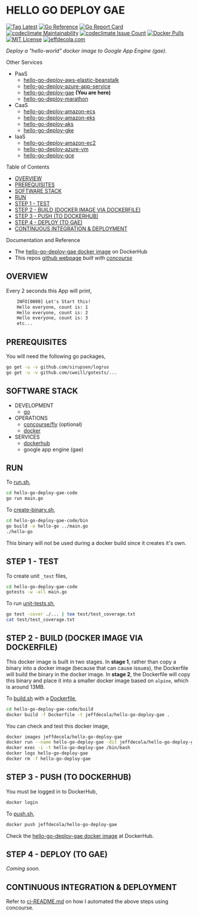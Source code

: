 # HELLO GO DEPLOY GAE

[![Tag Latest](https://img.shields.io/github/v/tag/jeffdecola/hello-go-deploy-gae)](https://github.com/JeffDeCola/hello-go-deploy-gae/tags)
[![Go Reference](https://pkg.go.dev/badge/github.com/JeffDeCola/hello-go-deploy-gae.svg)](https://pkg.go.dev/github.com/JeffDeCola/hello-go-deploy-gae)
[![Go Report Card](https://goreportcard.com/badge/github.com/JeffDeCola/hello-go-deploy-gae)](https://goreportcard.com/report/github.com/JeffDeCola/hello-go-deploy-gae)
[![codeclimate Maintainability](https://api.codeclimate.com/v1/badges/dc7f5a341aed6ae341d0/maintainability)](https://codeclimate.com/github/JeffDeCola/hello-go-deploy-gae/maintainability)
[![codeclimate Issue Count](https://codeclimate.com/github/JeffDeCola/hello-go-deploy-gae/badges/issue_count.svg)](https://codeclimate.com/github/JeffDeCola/hello-go-deploy-gae/issues)
[![Docker Pulls](https://badgen.net/docker/pulls/jeffdecola/hello-go-deploy-gae?icon=docker&label=pulls)](https://hub.docker.com/r/jeffdecola/hello-go-deploy-gae/)
[![MIT License](http://img.shields.io/:license-mit-blue.svg)](http://jeffdecola.mit-license.org)
[![jeffdecola.com](https://img.shields.io/badge/website-jeffdecola.com-blue)](https://jeffdecola.com)

_Deploy a "hello-world" docker image to
Google App Engine (gae)._

Other Services

* PaaS
  * [hello-go-deploy-aws-elastic-beanstalk](https://github.com/JeffDeCola/hello-go-deploy-aws-elastic-beanstalk)
  * [hello-go-deploy-azure-app-service](https://github.com/JeffDeCola/hello-go-deploy-azure-app-service)
  * [hello-go-deploy-gae](https://github.com/JeffDeCola/hello-go-deploy-gae)
    **(You are here)**
  * [hello-go-deploy-marathon](https://github.com/JeffDeCola/hello-go-deploy-marathon)
* CaaS
  * [hello-go-deploy-amazon-ecs](https://github.com/JeffDeCola/hello-go-deploy-amazon-ecs)
  * [hello-go-deploy-amazon-eks](https://github.com/JeffDeCola/hello-go-deploy-amazon-eks)
  * [hello-go-deploy-aks](https://github.com/JeffDeCola/hello-go-deploy-aks)
  * [hello-go-deploy-gke](https://github.com/JeffDeCola/hello-go-deploy-gke)
* IaaS
  * [hello-go-deploy-amazon-ec2](https://github.com/JeffDeCola/hello-go-deploy-amazon-ec2)
  * [hello-go-deploy-azure-vm](https://github.com/JeffDeCola/hello-go-deploy-azure-vm)
  * [hello-go-deploy-gce](https://github.com/JeffDeCola/hello-go-deploy-gce)

Table of Contents

* [OVERVIEW](https://github.com/JeffDeCola/hello-go-deploy-gae#overview)
* [PREREQUISITES](https://github.com/JeffDeCola/hello-go-deploy-gae#prerequisites)
* [SOFTWARE STACK](https://github.com/JeffDeCola/hello-go-deploy-gae#software-stack)
* [RUN](https://github.com/JeffDeCola/hello-go-deploy-gae#run)
* [STEP 1 - TEST](https://github.com/JeffDeCola/hello-go-deploy-gae#step-1---test)
* [STEP 2 - BUILD (DOCKER IMAGE VIA DOCKERFILE)](https://github.com/JeffDeCola/hello-go-deploy-gae#step-2---build-docker-image-via-dockerfile)
* [STEP 3 - PUSH (TO DOCKERHUB)](https://github.com/JeffDeCola/hello-go-deploy-gae#step-3---push-to-dockerhub)
* [STEP 4 - DEPLOY (TO GAE)](https://github.com/JeffDeCola/hello-go-deploy-gae#step-4---deploy-to-gae)
* [CONTINUOUS INTEGRATION & DEPLOYMENT](https://github.com/JeffDeCola/hello-go-deploy-gae#continuous-integration--deployment)

Documentation and Reference

* The
  [hello-go-deploy-gae docker image](https://hub.docker.com/r/jeffdecola/hello-go-deploy-gae)
  on DockerHub
* This repos
  [github webpage](https://jeffdecola.github.io/hello-go-deploy-gae/)
  _built with
  [concourse](https://github.com/JeffDeCola/hello-go-deploy-gae/blob/master/ci-README.md)_

## OVERVIEW

Every 2 seconds this App will print,

```txt
    INFO[0000] Let's Start this!
    Hello everyone, count is: 1
    Hello everyone, count is: 2
    Hello everyone, count is: 3
    etc...
```

## PREREQUISITES

You will need the following go packages,

```bash
go get -u -v github.com/sirupsen/logrus
go get -u -v github.com/cweill/gotests/...
```

## SOFTWARE STACK

* DEVELOPMENT
  * [go](https://github.com/JeffDeCola/my-cheat-sheets/tree/master/software/development/languages/go-cheat-sheet)
* OPERATIONS
  * [concourse/fly](https://github.com/JeffDeCola/my-cheat-sheets/tree/master/software/operations/continuous-integration-continuous-deployment/concourse-cheat-sheet)
    (optional)
  * [docker](https://github.com/JeffDeCola/my-cheat-sheets/tree/master/software/operations/orchestration/builds-deployment-containers/docker-cheat-sheet)
* SERVICES
  * [dockerhub](https://hub.docker.com/)
  * google app engine (gae)

## RUN

To
[run.sh](https://github.com/JeffDeCola/hello-go-deploy-gae/blob/master/hello-go-deploy-gae-code/run.sh),

```bash
cd hello-go-deploy-gae-code
go run main.go
```

To
[create-binary.sh](https://github.com/JeffDeCola/hello-go-deploy-gae/blob/master/hello-go-deploy-gae-code/bin/create-binary.sh),

```bash
cd hello-go-deploy-gae-code/bin
go build -o hello-go ../main.go
./hello-go
```

This binary will not be used during a docker build
since it creates it's own.

## STEP 1 - TEST

To create unit `_test` files,

```bash
cd hello-go-deploy-gae-code
gotests -w -all main.go
```

To run
[unit-tests.sh](https://github.com/JeffDeCola/hello-go-deploy-gae/tree/master/hello-go-deploy-gae-code/test/unit-tests.sh),

```bash
go test -cover ./... | tee test/test_coverage.txt
cat test/test_coverage.txt
```

## STEP 2 - BUILD (DOCKER IMAGE VIA DOCKERFILE)

This docker image is built in two stages.
In **stage 1**, rather than copy a binary into a docker image (because
that can cause issues), the Dockerfile will build the binary in the
docker image.
In **stage 2**, the Dockerfile will copy this binary
and place it into a smaller docker image based
on `alpine`, which is around 13MB.

To
[build.sh](https://github.com/JeffDeCola/hello-go-deploy-gae/blob/master/hello-go-deploy-gae-code/build/build.sh)
with a
[Dockerfile](https://github.com/JeffDeCola/hello-go-deploy-gae/blob/master/hello-go-deploy-gae-code/build/Dockerfile),

```bash
cd hello-go-deploy-gae-code/build
docker build -f Dockerfile -t jeffdecola/hello-go-deploy-gae .
```

You can check and test this docker image,

```bash
docker images jeffdecola/hello-go-deploy-gae
docker run --name hello-go-deploy-gae -dit jeffdecola/hello-go-deploy-gae
docker exec -i -t hello-go-deploy-gae /bin/bash
docker logs hello-go-deploy-gae
docker rm -f hello-go-deploy-gae
```

## STEP 3 - PUSH (TO DOCKERHUB)

You must be logged in to DockerHub,

```bash
docker login
```

To
[push.sh](https://github.com/JeffDeCola/hello-go-deploy-gae/blob/master/hello-go-deploy-gae-code/push/push.sh),

```bash
docker push jeffdecola/hello-go-deploy-gae
```

Check the
[hello-go-deploy-gae docker image](https://hub.docker.com/r/jeffdecola/hello-go-deploy-gae)
at DockerHub.

## STEP 4 - DEPLOY (TO GAE)

_Coming soon._

## CONTINUOUS INTEGRATION & DEPLOYMENT

Refer to
[ci-README.md](https://github.com/JeffDeCola/hello-go-deploy-gae/blob/master/ci-README.md)
on how I automated the above steps using concourse.
